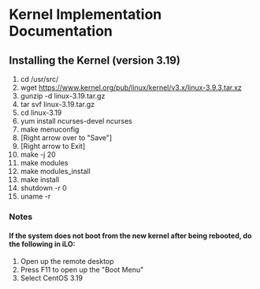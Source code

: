 # Kernel Implementation Documentation

## Installing the Kernel (version 3.19)

1. cd /usr/src/
2. wget https://www.kernel.org/pub/linux/kernel/v3.x/linux-3.9.3.tar.xz
3. gunzip -d linux-3.19.tar.gz
4. tar svf linux-3.19.tar.gz
5. cd linux-3.19
6. yum install ncurses-devel ncurses
7. make menuconfig
8. [Right arrow over to "Save"]
9. [Right arrow to Exit]
10. make -j 20
11. make modules
12. make modules_install
13. make install
14. shutdown -r 0
15. uname -r

### Notes

#### If the system does not boot from the new kernel after being rebooted, do the following in iLO:
1. Open up the remote desktop
2. Press F11 to open up the "Boot Menu"
3. Select CentOS 3.19
